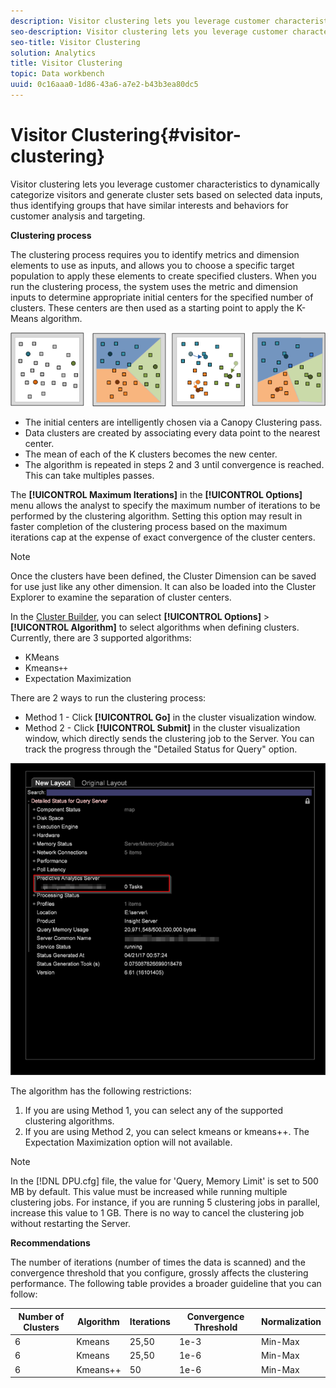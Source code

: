 ```yaml
---
description: Visitor clustering lets you leverage customer characteristics to dynamically categorize visitors and generate cluster sets based on selected data inputs, thus identifying groups that have similar interests and behaviors for customer analysis and targeting.
seo-description: Visitor clustering lets you leverage customer characteristics to dynamically categorize visitors and generate cluster sets based on selected data inputs, thus identifying groups that have similar interests and behaviors for customer analysis and targeting.
seo-title: Visitor Clustering
solution: Analytics
title: Visitor Clustering
topic: Data workbench
uuid: 0c16aaa0-1d86-43a6-a7e2-b43b3ea80dc5
---
```


# Visitor Clustering{#visitor-clustering}

Visitor clustering lets you leverage customer characteristics to dynamically categorize visitors and generate cluster sets based on selected data inputs, thus identifying groups that have similar interests and behaviors for customer analysis and targeting.

 **Clustering process**

The clustering process requires you to identify metrics and dimension elements to use as inputs, and allows you to choose a specific target population to apply these elements to create specified clusters. When you run the clustering process, the system uses the metric and dimension inputs to determine appropriate initial centers for the specified number of clusters. These centers are then used as a starting point to apply the K-Means algorithm. 

![](assets/K_algorithm.png)

* The initial centers are intelligently chosen via a Canopy Clustering pass.
* Data clusters are created by associating every data point to the nearest center.
* The mean of each of the K clusters becomes the new center.
* The algorithm is repeated in steps 2 and 3 until convergence is reached. This can take multiples passes.

The **[!UICONTROL Maximum Iterations]** in the **[!UICONTROL Options]** menu allows the analyst to specify the maximum number of iterations to be performed by the clustering algorithm. Setting this option may result in faster completion of the clustering process based on the maximum iterations cap at the expense of exact convergence of the cluster centers.

>[!NOTE]
>
>Once the clusters have been defined, the Cluster Dimension can be saved for use just like any other dimension. It can also be loaded into the Cluster Explorer to examine the separation of cluster centers.

In the [Cluster Builder](https://marketing.adobe.com/resources/help/en_US/insight/client/c_visitor_cluster.html), you can select **[!UICONTROL Options]** > **[!UICONTROL Algorithm]** to select algorithms when defining clusters. Currently, there are 3 supported algorithms:

* KMeans 
* Kmeans`++` 
* Expectation Maximization

There are 2 ways to run the clustering process:

* Method 1 - Click **[!UICONTROL Go]** in the cluster visualization window. 
* Method 2 - Click **[!UICONTROL Submit]** in the cluster visualization window, which directly sends the clustering job to the Server. You can track the progress through the "Detailed Status for Query" option.

![](assets/dwb_visitorclustering.png)

The algorithm has the following restrictions:

1. If you are using Method 1, you can select any of the supported clustering algorithms. 
1. If you are using Method 2, you can select kmeans or kmeans++. The Expectation Maximization option will not available.

>[!NOTE]
>
>In the [!DNL DPU.cfg] file, the value for 'Query, Memory Limit' is set to 500 MB by default. This value must be increased while running multiple clustering jobs. For instance, if you are running 5 clustering jobs in parallel, increase this value to 1 GB. There is no way to cancel the clustering job without restarting the Server.

**Recommendations**

The number of iterations (number of times the data is scanned) and the convergence threshold that you configure, grossly affects the clustering performance. The following table provides a broader guideline that you can follow:

|  Number of Clusters  | Algorithm  | Iterations  | Convergence Threshold  | Normalization  |
|---|---|---|---|---|
|  6  | Kmeans  | 25,50  | 1e-3  | Min-Max  |
|  6  | Kmeans  | 25,50  | 1e-6  | Min-Max  |
|  6  | Kmeans++  | 50  | 1e-6  | Min-Max  |
